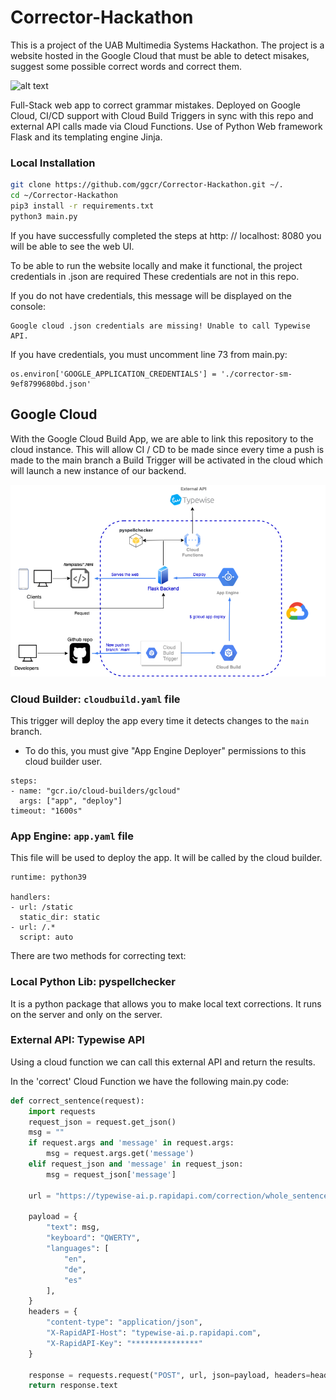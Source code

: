 # Corrector-Hackathon

This is a project of the UAB Multimedia Systems Hackathon.
The project is a website hosted in the Google Cloud that must be able to detect misakes, suggest some possible correct words and correct them.

![alt text](https://i.gyazo.com/2c2faec952fa46422f02a6f276eb7e56.gif)

Full-Stack web app to correct grammar mistakes. Deployed on Google Cloud, CI/CD support with Cloud Build Triggers in sync with this repo and external API calls made via Cloud Functions. Use of Python Web framework Flask and its templating engine Jinja.

### Local Installation

```bash
git clone https://github.com/ggcr/Corrector-Hackathon.git ~/.
cd ~/Corrector-Hackathon
pip3 install -r requirements.txt
python3 main.py
```

If you have successfully completed the steps at http: // localhost: 8080 you will be able to see the web UI.

To be able to run the website locally and make it functional, the project credentials in .json are required
These credentials are not in this repo.

If you do not have credentials, this message will be displayed on the console:
```
Google cloud .json credentials are missing! Unable to call Typewise API.
```
If you have credentials, you must uncomment line 73 from main.py:
```
os.environ['GOOGLE_APPLICATION_CREDENTIALS'] = './corrector-sm-9ef8799680bd.json'
```

## Google Cloud
With the Google Cloud Build App, we are able to link this repository to the cloud instance. This will allow CI / CD to be made since every time a push is made to the main branch a Build Trigger will be activated in the cloud which will launch a new instance of our backend.

![alt text](https://github.com/ggcr/Corrector-Hackathon/blob/main/public/imgs/diagram.drawio.png)

### Cloud Builder: `cloudbuild.yaml` file
This trigger will deploy the app every time it detects changes to the `main` branch.
* To do this, you must give "App Engine Deployer" permissions to this cloud builder user.
```
steps:
- name: "gcr.io/cloud-builders/gcloud"
  args: ["app", "deploy"]
timeout: "1600s"
```
### App Engine: `app.yaml` file
This file will be used to deploy the app. It will be called by the cloud builder.
```
runtime: python39

handlers:
- url: /static
  static_dir: static
- url: /.*
  script: auto
```

There are two methods for correcting text:

### Local Python Lib: pyspellchecker
It is a python package that allows you to make local text corrections. It runs on the server and only on the server.

### External API: Typewise API
Using a cloud function we can call this external API and return the results.

In the 'correct' Cloud Function we have the following main.py code:
```python
def correct_sentence(request):
    import requests
    request_json = request.get_json()
    msg = ""
    if request.args and 'message' in request.args:
        msg = request.args.get('message')
    elif request_json and 'message' in request_json:
        msg = request_json['message']
    
    url = "https://typewise-ai.p.rapidapi.com/correction/whole_sentence"

    payload = {
        "text": msg,
        "keyboard": "QWERTY",
        "languages": [
            "en",
            "de",
            "es"
        ],
    }
    headers = {
        "content-type": "application/json",
        "X-RapidAPI-Host": "typewise-ai.p.rapidapi.com",
        "X-RapidAPI-Key": "***************"
    }

    response = requests.request("POST", url, json=payload, headers=headers)
    return response.text
```

